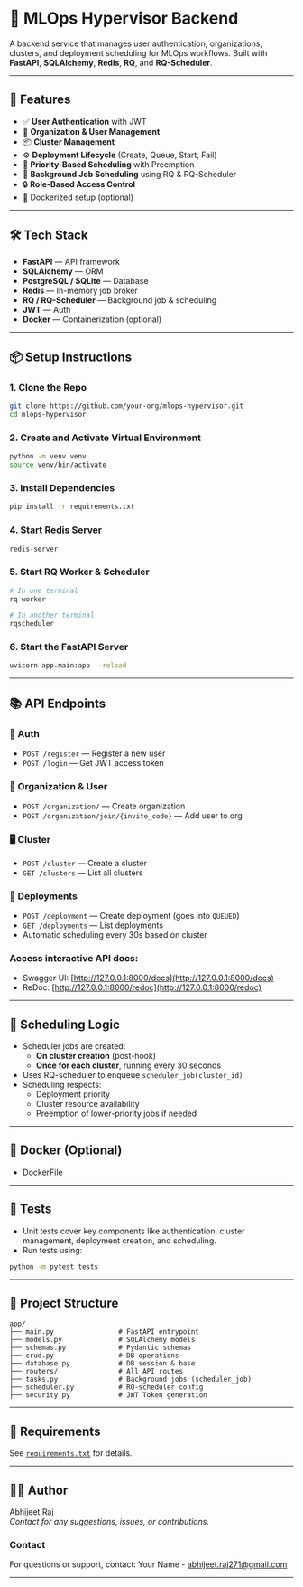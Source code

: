 
# 🧠 MLOps Hypervisor Backend

A backend service that manages user authentication, organizations, clusters, and deployment scheduling for MLOps workflows. Built with **FastAPI**, **SQLAlchemy**, **Redis**, **RQ**, and **RQ-Scheduler**.

---

## 🚀 Features

- ✅ **User Authentication** with JWT
- 🏢 **Organization & User Management**
- 📦 **Cluster Management**
- ⚙️ **Deployment Lifecycle** (Create, Queue, Start, Fail)
- 🧠 **Priority-Based Scheduling** with Preemption
- 🧵 **Background Job Scheduling** using RQ & RQ-Scheduler
- 🔒 **Role-Based Access Control**
- 🐳 Dockerized setup (optional)

---

## 🛠️ Tech Stack

- **FastAPI** — API framework
- **SQLAlchemy** — ORM
- **PostgreSQL / SQLite** — Database
- **Redis** — In-memory job broker
- **RQ / RQ-Scheduler** — Background job & scheduling
- **JWT** — Auth
- **Docker** — Containerization (optional)

---

## 📦 Setup Instructions

### 1. Clone the Repo

```bash
git clone https://github.com/your-org/mlops-hypervisor.git
cd mlops-hypervisor
```

### 2. Create and Activate Virtual Environment

```bash
python -m venv venv
source venv/bin/activate
```

### 3. Install Dependencies

```bash
pip install -r requirements.txt
```

### 4. Start Redis Server

```bash
redis-server
```

### 5. Start RQ Worker & Scheduler

```bash
# In one terminal
rq worker

# In another terminal
rqscheduler
```

### 6. Start the FastAPI Server

```bash
uvicorn app.main:app --reload
```

---

## 📚 API Endpoints

### 🔐 Auth

- `POST /register` — Register a new user
- `POST /login` — Get JWT access token

### 🏢 Organization & User

- `POST /organization/` — Create organization
- `POST /organization/join/{invite_code}` — Add user to org

### 🖥️ Cluster

- `POST /cluster` — Create a cluster
- `GET /clusters` — List all clusters

### 🚀 Deployments

- `POST /deployment` — Create deployment (goes into `QUEUED`)
- `GET /deployments` — List deployments
- Automatic scheduling every 30s based on cluster

### Access interactive API docs:

  - Swagger UI: [http://127.0.0.1:8000/docs](http://127.0.0.1:8000/docs)  
  - ReDoc: [http://127.0.0.1:8000/redoc](http://127.0.0.1:8000/redoc)

---

## 📅 Scheduling Logic

- Scheduler jobs are created:
  - **On cluster creation** (post-hook)
  - **Once for each cluster**, running every 30 seconds
- Uses RQ-scheduler to enqueue `scheduler_job(cluster_id)`
- Scheduling respects:
  - Deployment priority
  - Cluster resource availability
  - Preemption of lower-priority jobs if needed

---

## 🐳 Docker (Optional)

 - DockerFile

---

## 🧪 Tests

- Unit tests cover key components like authentication, cluster management, deployment creation, and scheduling.
- Run tests using:

```bash
python -m pytest tests
```

---

## 📂 Project Structure

```
app/
├── main.py                # FastAPI entrypoint
├── models.py              # SQLAlchemy models
├── schemas.py             # Pydantic schemas
├── crud.py                # DB operations
├── database.py            # DB session & base
├── routers/               # All API routes
├── tasks.py               # Background jobs (scheduler_job)
├── scheduler.py           # RQ-scheduler config
├── security.py            # JWT Token generation
```

---

## 📌 Requirements

See [`requirements.txt`](./requirements.txt) for details.

---

## 👨‍💻 Author

Abhijeet Raj  
_Contact for any suggestions, issues, or contributions._

### Contact

For questions or support, contact: Your Name - abhijeet.raj271@gmail.com

---
